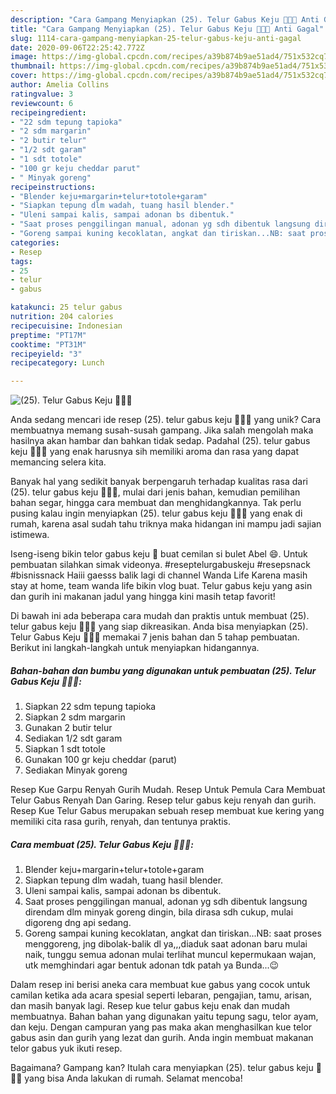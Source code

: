 ```yaml
---
description: "Cara Gampang Menyiapkan (25). Telur Gabus Keju 🧀🧀🧀 Anti Gagal"
title: "Cara Gampang Menyiapkan (25). Telur Gabus Keju 🧀🧀🧀 Anti Gagal"
slug: 1114-cara-gampang-menyiapkan-25-telur-gabus-keju-anti-gagal
date: 2020-09-06T22:25:42.772Z
image: https://img-global.cpcdn.com/recipes/a39b874b9ae51ad4/751x532cq70/25-telur-gabus-keju-🧀🧀🧀-foto-resep-utama.jpg
thumbnail: https://img-global.cpcdn.com/recipes/a39b874b9ae51ad4/751x532cq70/25-telur-gabus-keju-🧀🧀🧀-foto-resep-utama.jpg
cover: https://img-global.cpcdn.com/recipes/a39b874b9ae51ad4/751x532cq70/25-telur-gabus-keju-🧀🧀🧀-foto-resep-utama.jpg
author: Amelia Collins
ratingvalue: 3
reviewcount: 6
recipeingredient:
- "22 sdm tepung tapioka"
- "2 sdm margarin"
- "2 butir telur"
- "1/2 sdt garam"
- "1 sdt totole"
- "100 gr keju cheddar parut"
- " Minyak goreng"
recipeinstructions:
- "Blender keju+margarin+telur+totole+garam"
- "Siapkan tepung dlm wadah, tuang hasil blender."
- "Uleni sampai kalis, sampai adonan bs dibentuk."
- "Saat proses penggilingan manual, adonan yg sdh dibentuk langsung direndam dlm minyak goreng dingin, bila dirasa sdh cukup, mulai digoreng dng api sedang."
- "Goreng sampai kuning kecoklatan, angkat dan tiriskan...NB: saat proses menggoreng, jng dibolak-balik dl ya,,,diaduk saat adonan baru mulai naik, tunggu semua adonan mulai terlihat muncul kepermukaan wajan, utk memghindari agar bentuk adonan tdk patah ya Bunda...😉"
categories:
- Resep
tags:
- 25
- telur
- gabus

katakunci: 25 telur gabus 
nutrition: 204 calories
recipecuisine: Indonesian
preptime: "PT17M"
cooktime: "PT31M"
recipeyield: "3"
recipecategory: Lunch

---
```



![(25). Telur Gabus Keju 🧀🧀🧀](https://img-global.cpcdn.com/recipes/a39b874b9ae51ad4/751x532cq70/25-telur-gabus-keju-🧀🧀🧀-foto-resep-utama.jpg)

Anda sedang mencari ide resep (25). telur gabus keju 🧀🧀🧀 yang unik? Cara membuatnya memang susah-susah gampang. Jika salah mengolah maka hasilnya akan hambar dan bahkan tidak sedap. Padahal (25). telur gabus keju 🧀🧀🧀 yang enak harusnya sih memiliki aroma dan rasa yang dapat memancing selera kita.

Banyak hal yang sedikit banyak berpengaruh terhadap kualitas rasa dari (25). telur gabus keju 🧀🧀🧀, mulai dari jenis bahan, kemudian pemilihan bahan segar, hingga cara membuat dan menghidangkannya. Tak perlu pusing kalau ingin menyiapkan (25). telur gabus keju 🧀🧀🧀 yang enak di rumah, karena asal sudah tahu triknya maka hidangan ini mampu jadi sajian istimewa.

Iseng-iseng bikin telor gabus keju 🧀 buat cemilan si bulet Abel 😄. Untuk pembuatan silahkan simak videonya. #reseptelurgabuskeju #resepsnack #bisnissnack Haiii gaesss balik lagi di channel Wanda Life Karena masih stay at home, team wanda life bikin vlog buat. Telur gabus keju yang asin dan gurih ini makanan jadul yang hingga kini masih tetap favorit!


Di bawah ini ada beberapa cara mudah dan praktis untuk membuat (25). telur gabus keju 🧀🧀🧀 yang siap dikreasikan. Anda bisa menyiapkan (25). Telur Gabus Keju 🧀🧀🧀 memakai 7 jenis bahan dan 5 tahap pembuatan. Berikut ini langkah-langkah untuk menyiapkan hidangannya.

<!--inarticleads1-->

##### Bahan-bahan dan bumbu yang digunakan untuk pembuatan (25). Telur Gabus Keju 🧀🧀🧀:

1. Siapkan 22 sdm tepung tapioka
1. Siapkan 2 sdm margarin
1. Gunakan 2 butir telur
1. Sediakan 1/2 sdt garam
1. Siapkan 1 sdt totole
1. Gunakan 100 gr keju cheddar (parut)
1. Sediakan  Minyak goreng


Resep Kue Garpu Renyah Gurih Mudah. Resep Untuk Pemula Cara Membuat Telur Gabus Renyah Dan Garing. Resep telur gabus keju renyah dan gurih. Resep Kue Telur Gabus merupakan sebuah resep membuat kue kering yang memiliki cita rasa gurih, renyah, dan tentunya praktis. 

<!--inarticleads2-->

##### Cara membuat (25). Telur Gabus Keju 🧀🧀🧀:

1. Blender keju+margarin+telur+totole+garam
1. Siapkan tepung dlm wadah, tuang hasil blender.
1. Uleni sampai kalis, sampai adonan bs dibentuk.
1. Saat proses penggilingan manual, adonan yg sdh dibentuk langsung direndam dlm minyak goreng dingin, bila dirasa sdh cukup, mulai digoreng dng api sedang.
1. Goreng sampai kuning kecoklatan, angkat dan tiriskan...NB: saat proses menggoreng, jng dibolak-balik dl ya,,,diaduk saat adonan baru mulai naik, tunggu semua adonan mulai terlihat muncul kepermukaan wajan, utk memghindari agar bentuk adonan tdk patah ya Bunda...😉


Dalam resep ini berisi aneka cara membuat kue gabus yang cocok untuk camilan ketika ada acara spesial seperti lebaran, pengajian, tamu, arisan, dan masih banyak lagi. Resep kue telur gabus keju enak dan mudah membuatnya. Bahan bahan yang digunakan yaitu tepung sagu, telor ayam, dan keju. Dengan campuran yang pas maka akan menghasilkan kue telor gabus asin dan gurih yang lezat dan gurih. Anda ingin membuat makanan telor gabus yuk ikuti resep. 

Bagaimana? Gampang kan? Itulah cara menyiapkan (25). telur gabus keju 🧀🧀🧀 yang bisa Anda lakukan di rumah. Selamat mencoba!
